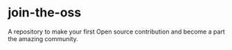 # join-the-oss
A repository to make your first Open source contribution and become a part the amazing community.
